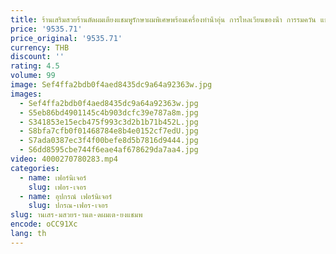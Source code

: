 ```yaml
---
title: ร้านเสริมสวยร้านตัดผมเตียงแชมพูรักษาผมพิเศษพร้อมเครื่องทําน้ําอุ่น การไหลเวียนของน้ํา การรมควัน แชมพูไทยแบบบูรณาการ
price: '9535.71'
price_original: '9535.71'
currency: THB
discount: ''
rating: 4.5
volume: 99
image: Sef4ffa2bdb0f4aed8435dc9a64a92363w.jpg
images:
  - Sef4ffa2bdb0f4aed8435dc9a64a92363w.jpg
  - S5eb86bd4901145c4b903dcfc39e787a8m.jpg
  - S341853e15ecb475f993c3d2b1b71b452L.jpg
  - S8bfa7cfb0f01468784e8b4e0152cf7edU.jpg
  - S7ada0387ec3f4f00befe8d5b7816d9444.jpg
  - S6dd8595cbe744f6eae4af678629da7aa4.jpg
video: 4000270780283.mp4
categories:
  - name: เฟอร์นิเจอร์
    slug: เฟอร-เจอร
  - name: อุปกรณ์ เฟอร์นิเจอร์
    slug: ปกรณ-เฟอร-เจอร
slug: านเสร-มสวยร-านต-ดผมเต-ยงแชมพ
encode: oCC91Xc
lang: th
---
```

  
